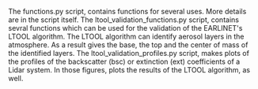 The functions.py script, contains functions for several uses. More details are in the script itself.
The ltool_validation_functions.py script, contains sevral functions which can be used for the validation of the EARLINET's LTOOL algorithm. The LTOOL algorithm can identify aerosol layers in the atmosphere. As a result gives the base, the top and the center of mass of
the identified layers.
The ltool_validation_profiles.py script, makes plots of the profiles of the backscatter (bsc) or extinction (ext) coefficients of a Lidar system. In those figures, plots the results of the LTOOL algorithm, as well.
